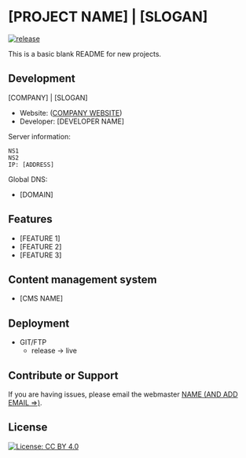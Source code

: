 <!-- Just fill in the brackets -->
# [PROJECT NAME] | [SLOGAN]

[![release](https://img.shields.io/badge/release-v0.0-red.svg?style=flat-square)]()

This is a basic blank README for new projects.

Development
-----------
[COMPANY] | [SLOGAN]

- Website: ([COMPANY WEBSITE](#))
- Developer: [DEVELOPER NAME]

Server information:

    NS1
    NS2
    IP: [ADDRESS]

Global DNS:

- [DOMAIN]

Features
--------

- [FEATURE 1]
- [FEATURE 2]
- [FEATURE 3]

Content management system
-------------------------

- [CMS NAME]

Deployment
----------

- GIT/FTP
     - release -> live

Contribute or Support
---------------------

If you are having issues, please email the webmaster [NAME (AND ADD EMAIL =>)](mailto:#).

License
-------

[![License: CC BY 4.0](https://licensebuttons.net/l/by/4.0/80x15.png)](http://creativecommons.org/licenses/by/4.0/)
